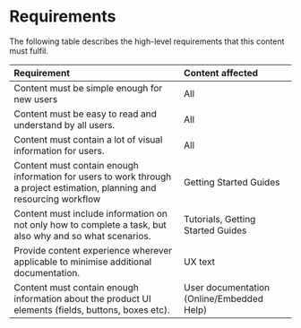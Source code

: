 # Requirements

The following table describes the high-level requirements that this content must fulfil.

| Requirement | Content affected |
| :--- | :--- |
| Content must be simple enough for new users | All  |
| Content must be easy to read and understand by all users. | All |
| Content must contain a lot of visual information for users. | All  |
| Content must contain enough information for users to work through a project estimation, planning and resourcing workflow | Getting Started Guides  |
| Content must include information on not only how to complete a task, but also why and so what scenarios. | Tutorials, Getting Started Guides |
| Provide content experience wherever applicable to minimise additional documentation. | UX text |
| Content must contain enough information about the product UI elements \(fields, buttons, boxes etc\). | User documentation \(Online/Embedded Help\) |



